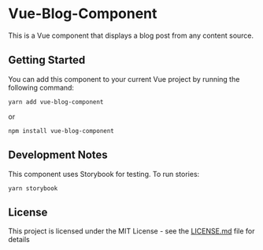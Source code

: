# Vue-Blog-Component

This is a Vue component that displays a blog post from any content source.

## Getting Started

You can add this component to your current Vue project by running the following command:

```
yarn add vue-blog-component
```

or

```
npm install vue-blog-component
```

## Development Notes

This component uses Storybook for testing.  To run stories:

```
yarn storybook
```

## License

This project is licensed under the MIT License - see the [LICENSE.md](LICENSE.md) file for details